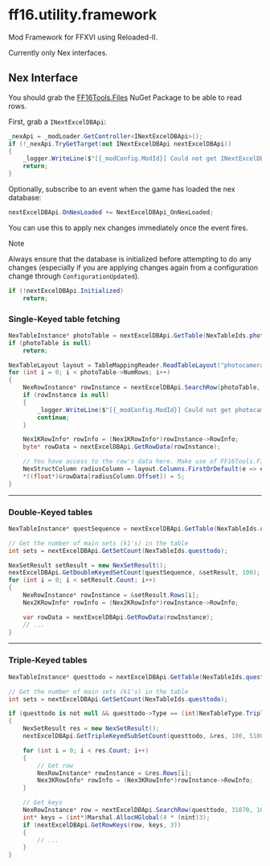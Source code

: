 # ff16.utility.framework

Mod Framework for FFXVI using Reloaded-II.

Currently only Nex interfaces.

## Nex Interface

You should grab the [FF16Tools.Files](https://github.com/Nenkai/FF16Tools/) NuGet Package to be able to read rows.

First, grab a `INextExcelDBApi`:
```csharp
_nexApi = _modLoader.GetController<INextExcelDBApi>();
if (!_nexApi.TryGetTarget(out INextExcelDBApi nextExcelDBApi))
{
    _logger.WriteLine($"[{_modConfig.ModId}] Could not get INextExcelDBApi.");
    return;
}

```

Optionally, subscribe to an event when the game has loaded the nex database:
```csharp
nextExcelDBApi.OnNexLoaded += NextExcelDBApi_OnNexLoaded;
```

You can use this to apply nex changes immediately once the event fires.

> [!NOTE]
> Always ensure that the database is initialized before attempting to do any changes (especially if you are applying changes again from a configuration change through `ConfigurationUpdated`).

```csharp
if (!nextExcelDBApi.Initialized)
    return;
```

### Single-Keyed table fetching

```csharp
NexTableInstance* photoTable = nextExcelDBApi.GetTable(NexTableIds.photocameraparam);
if (photoTable is null)
    return;

NexTableLayout layout = TableMappingReader.ReadTableLayout("photocameraparam", new Version(1, 0, 0));
for (int i = 0; i < photoTable->NumRows; i++)
{
    NexRowInstance* rowInstance = nextExcelDBApi.SearchRow(photoTable, i);
    if (rowInstance is null)
    {
        _logger.WriteLine($"[{_modConfig.ModId}] Could not get photocameraparam row {i}, skipping", _logger.ColorRed);
        continue;
    }

    Nex1KRowInfo* rowInfo = (Nex1KRowInfo*)rowInstance->RowInfo;
    byte* rowData = nextExcelDBApi.GetRowData(rowInstance);

    // You have access to the row's data here. Make use of FF16Tools.Files's defined layout to read and edit it.
    NexStructColumn radiusColumn = layout.Columns.FirstOrDefault(e => e.Name == "CollisionSphereRadius");
    *((float*)&rowData[radiusColumn.Offset]) = 5;
}
```

---

### Double-Keyed tables

```csharp
NexTableInstance* questSequence = nextExcelDBApi.GetTable(NexTableIds.questsequence);

// Get the number of main sets (k1's) in the table
int sets = nextExcelDBApi.GetSetCount(NexTableIds.questtodo);

NexSetResult setResult = new NexSetResult();
nextExcelDBApi.GetDoubleKeyedSetCount(questSequence, &setResult, 100);
for (int i = 0; i < setResult.Count; i++)
{
    NexRowInstance* rowInstance = &setResult.Rows[i];
    Nex2KRowInfo* rowInfo = (Nex2KRowInfo*)rowInstance->RowInfo;

    var rowData = nextExcelDBApi.GetRowData(rowInstance);
    // ...
}
```

---

### Triple-Keyed tables

```csharp
NexTableInstance* questtodo = nextExcelDBApi.GetTable(NexTableIds.questtodo);

// Get the number of main sets (k1's) in the table
int sets = nextExcelDBApi.GetSetCount(NexTableIds.questtodo);

if (questtodo is not null && questtodo->Type == (int)NexTableType.TripleKeyed)
{
    NexSetResult res = new NexSetResult();
    nextExcelDBApi.GetTripleKeyedSubSetCount(questtodo, &res, 100, 510001);

    for (int i = 0; i < res.Count; i++)
    {
        // Get row
        NexRowInstance* rowInstance = &res.Rows[i];
        Nex3KRowInfo* rowInfo = (Nex3KRowInfo*)rowInstance->RowInfo;
    }

    // Get keys
    NexRowInstance* row = nextExcelDBApi.SearchRow(questtodo, 31070, 100, 0);
    int* keys = (int*)Marshal.AllocHGlobal(4 * (nint)3);
    if (nextExcelDBApi.GetRowKeys(row, keys, 3))
    {
        // ...
    }
}
```